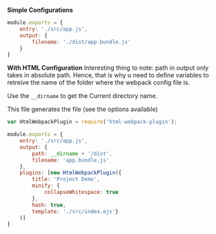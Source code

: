 **Simple Configurations**

```js
module.exports = {
    entry: './src/app.js',
    output: {
        filename: './dist/app.bundle.js'
    }
}
```

**With HTML Configuration**
Interesting thing to note: path in output only takes in absolute path.
Hence, that is why u need to define variables to retreive the name of the folder where the webpack config file is.

Use the `__dirname` to get the Current directory name.

This file generates the file (see the options available)

```js
var HtmlWebpackPlugin = require('html-webpack-plugin');

module.exports = {
    entry: './src/app.js',
    output: {
        path: __dirname + '/dist',
        filename: 'app.bundle.js'
    },
    plugins: [new HtmlWebpackPlugin({
        title: 'Project Demo',
        minify: {
            collapseWhitespace: true
        },
        hash: true,
        template: './src/index.ejs'}
    )]
}
```

